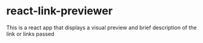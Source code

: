 # react-link-previewer
This is a react app that displays a visual preview and brief description of the link or links passed
